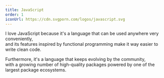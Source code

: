```yaml
---
title: JavaScript
order: 1
iconUrl: https://cdn.svgporn.com/logos/javascript.svg
---
```


I love JavaScript because it's a language
that can be used anywhere very conveniently,<br>
and its features inspired by functional programming
make it way easier to write clean code.

Furthermore, it's a language that keeps evolving by the community,<br>
with a growing number of high-quality packages
powered by one of the largest package ecosystems.
